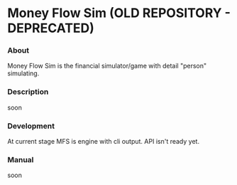 # Money Flow Sim (OLD REPOSITORY - DEPRECATED)
### About
Money Flow Sim is the financial simulator/game with detail "person" simulating. 

### Description
soon

### Development
At current stage MFS is engine with cli output. API isn't ready yet.

### Manual
soon
